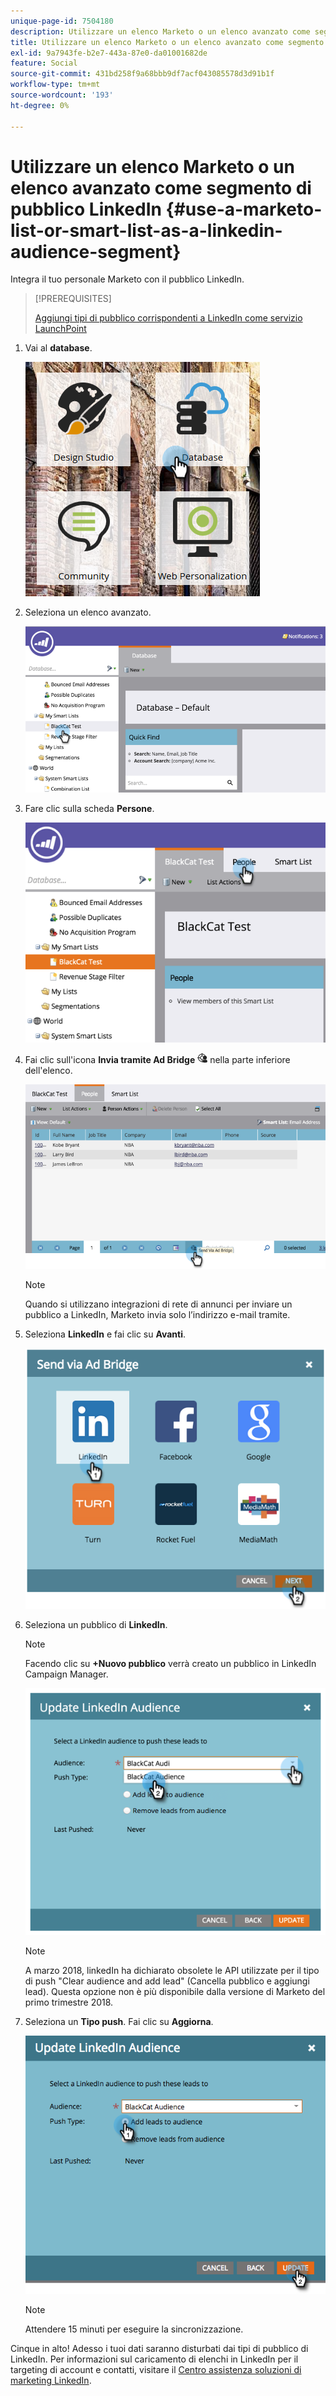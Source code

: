 ```yaml
---
unique-page-id: 7504180
description: Utilizzare un elenco Marketo o un elenco avanzato come segmento di pubblico LinkedIn - Documenti Marketo - Documentazione del prodotto
title: Utilizzare un elenco Marketo o un elenco avanzato come segmento di pubblico LinkedIn
exl-id: 9a7943fe-b2e7-443a-87e0-da01001682de
feature: Social
source-git-commit: 431bd258f9a68bbb9df7acf043085578d3d91b1f
workflow-type: tm+mt
source-wordcount: '193'
ht-degree: 0%

---
```


# Utilizzare un elenco Marketo o un elenco avanzato come segmento di pubblico LinkedIn {#use-a-marketo-list-or-smart-list-as-a-linkedin-audience-segment}

Integra il tuo personale Marketo con il pubblico LinkedIn.

>[!PREREQUISITES]
>
>[Aggiungi tipi di pubblico corrispondenti a LinkedIn come servizio LaunchPoint](/help/marketo/product-docs/demand-generation/ad-network-integrations/add-linkedin-matched-audiences-as-a-launchpoint-service.md)

1. Vai al **database**.

   ![](assets/db.png)

1. Seleziona un elenco avanzato.

   ![](assets/two.png)

1. Fare clic sulla scheda **Persone**.

   ![](assets/three-1.png)

1. Fai clic sull&#39;icona **Invia tramite Ad Bridge** ![—](assets/image2015-4-20-18-3a18-3a41.png) nella parte inferiore dell&#39;elenco.

   ![](assets/four-1.png)

   >[!NOTE]
   >
   >Quando si utilizzano integrazioni di rete di annunci per inviare un pubblico a LinkedIn, Marketo invia solo l’indirizzo e-mail tramite.

1. Seleziona **LinkedIn** e fai clic su **Avanti**.

   ![](assets/image2015-4-20-18-3a7-3a19.png)

1. Seleziona un pubblico di **LinkedIn**.

   >[!NOTE]
   >
   >Facendo clic su **+Nuovo pubblico** verrà creato un pubblico in LinkedIn Campaign Manager.

   ![](assets/6.png)

   >[!NOTE]
   >
   >A marzo 2018, linkedIn ha dichiarato obsolete le API utilizzate per il tipo di push &quot;Clear audience and add lead&quot; (Cancella pubblico e aggiungi lead). Questa opzione non è più disponibile dalla versione di Marketo del primo trimestre 2018.

1. Seleziona un **Tipo push**. Fai clic su **Aggiorna**.

   ![](assets/7.png)

   >[!NOTE]
   >
   >Attendere 15 minuti per eseguire la sincronizzazione.

Cinque in alto! Adesso i tuoi dati saranno disturbati dai tipi di pubblico di LinkedIn. Per informazioni sul caricamento di elenchi in LinkedIn per il targeting di account e contatti, visitare il [Centro assistenza soluzioni di marketing LinkedIn](https://www.linkedin.com/help/lms/answer/73938?query=ad%20segment).
